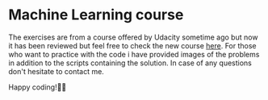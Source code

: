# Machine Learning course
The exercises are from a course offered by Udacity sometime ago but now it has been reviewed but feel free to check the new course [here](https://www.udacity.com/). For those who want to practice with the code i have provided images of the problems in addition to the scripts containing the solution. In case of any questions don't hesitate to contact me.

Happy coding!🤩️🎉️

